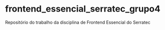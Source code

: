 # frontend_essencial_serratec_grupo4
Repositório do trabalho da disciplina de Frontend Essencial do Serratec
